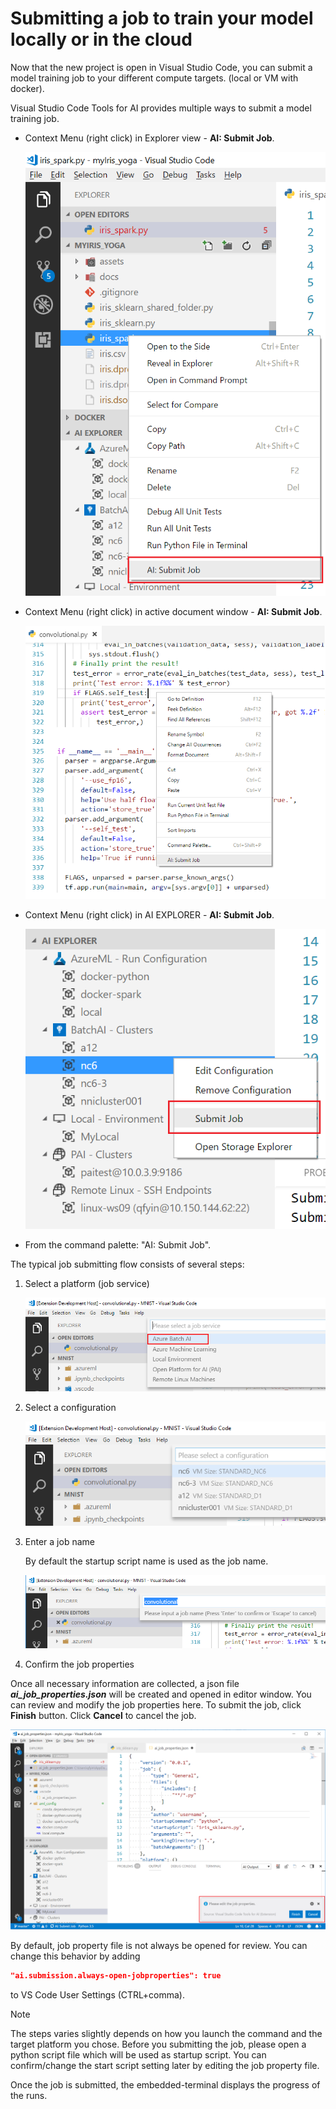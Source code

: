 # Submitting a job to train your model locally or in the cloud
Now that the new project is open in Visual Studio Code, you can submit a model training job to your different compute targets. (local or VM with docker).

Visual Studio Code Tools for AI provides multiple ways to submit a model training job. 
* Context Menu (right click) in Explorer view - **AI: Submit Job**.

    ![submit job](media/job/submit-explorer.png)

* Context Menu (right click) in active document window - **AI: Submit Job**.

    ![submit job](media/job/submit-editorwindow.png)

* Context Menu (right click) in AI EXPLORER - **AI: Submit Job**.

    ![submit job](media/job/submit-target.png)

* From the command palette: "AI: Submit Job".

The typical job submitting flow consists of several steps:
1. Select a platform (job service)

    ![submit job](media/job/submit-select-jobservice.png)

2. Select a configuration

    ![submit job](media/job/submit-select-configuration.png)

3. Enter a job name
    
    By default the startup script name is used as the job name.
    
    ![submit job](media/job/submit-jobname.png)

4. Confirm the job properties

Once all necessary information are collected, a json file ***ai_job_properties.json*** will be created and opened in editor window. You can review and modify the job properties here. To submit the job, click **Finish** button. Click **Cancel** to cancel the job.

![submit job](media/job/submit-confirm-job.png)

By default, job property file is not always be opened for review. You can change this behavior by adding
```json
"ai.submission.always-open-jobproperties": true 
```
to VS Code User Settings (CTRL+comma).

> [!NOTE]
> The steps varies slightly depends on how you launch the command and the target platform you chose. 
> Before you submitting the job, please open a python script file which will be used as startup script.
> You can confirm/change the start script setting later by editing the job property file.

Once the job is submitted, the embedded-terminal displays the progress of the runs. 
